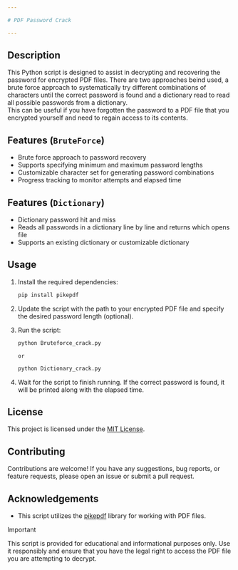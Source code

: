 ```yaml
---

# PDF Password Crack

---
```


## Description
This Python script is designed to assist in decrypting and recovering the password for encrypted PDF files. There are two approaches beind used,
a brute force approach to systematically try different combinations of characters until the correct password is found and a dictionary read to read all possible passwords from a dictionary.  
This can be useful if you have forgotten the password to a PDF file that you encrypted yourself and need to regain access to its contents.

## Features (`BruteForce`)
- Brute force approach to password recovery
- Supports specifying minimum and maximum password lengths
- Customizable character set for generating password combinations
- Progress tracking to monitor attempts and elapsed time

## Features (`Dictionary`)
- Dictionary password hit and miss
- Reads all passwords in a dictionary line by line and returns which opens file
- Supports an existing dictionary or customizable dictionary 

## Usage
1. Install the required dependencies:
   ```sh
   pip install pikepdf
   ```

2. Update the script with the path to your encrypted PDF file and specify the desired password length (optional).

3. Run the script:
   ```sh
   python Bruteforce_crack.py
   ```
   `or`
   ```sh
   python Dictionary_crack.py
   ```

5. Wait for the script to finish running. If the correct password is found, it will be printed along with the elapsed time.

## License
This project is licensed under the [MIT License](LICENSE).

## Contributing
Contributions are welcome! If you have any suggestions, bug reports, or feature requests, please open an issue or submit a pull request.

## Acknowledgements
- This script utilizes the [pikepdf](https://github.com/pikepdf/pikepdf) library for working with PDF files.

> [!IMPORTANT]
> This script is provided for educational and informational purposes only. Use it responsibly and ensure that you have the legal right to access the PDF file you are attempting to decrypt.
